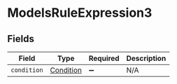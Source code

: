 # ModelsRuleExpression3


## Fields

| Field                                         | Type                                          | Required                                      | Description                                   |
| --------------------------------------------- | --------------------------------------------- | --------------------------------------------- | --------------------------------------------- |
| `condition`                                   | [Condition](../../models/shared/condition.md) | :heavy_minus_sign:                            | N/A                                           |
